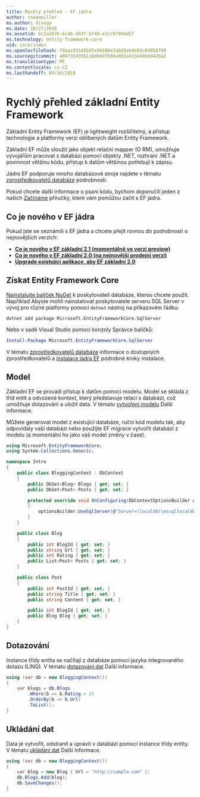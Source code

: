 ```yaml
---
title: Rychlý přehled - EF jádra
author: rowanmiller
ms.author: divega
ms.date: 10/27/2016
ms.assetid: bc2a2676-bc46-493f-bf49-e3cc97994d57
ms.technology: entity-framework-core
uid: core/index
ms.openlocfilehash: f9aac91545b97e56686e3a8d2eb9e83c849587d9
ms.sourcegitcommit: 4997314356118d0d97b04ad82e433e49bb9420a2
ms.translationtype: MT
ms.contentlocale: cs-CZ
ms.lasthandoff: 04/16/2018
---
```

# <a name="entity-framework-core-quick-overview"></a>Rychlý přehled základní Entity Framework

Základní Entity Framework (EF) je lightweight rozšiřitelný, a přístup technologie a platformy verzi oblíbených datům Entity Framework.

Základní EF může sloužit jako objekt relační mapper (O RM), umožňuje vývojářům pracovat s databází pomocí objekty .NET, rozhraní .NET a povinnost většinu kódu, přístup k datům většinou potřebují k zápisu. 

Jádro EF podporuje mnoho databázové stroje najdete v tématu [zprostředkovatelů databáze](providers/index.md) podrobnosti.

Pokud chcete další informace o psaní kódu, bychom doporučili jeden z našich [Začínáme](get-started/index.md) příručky, které vám pomůžou začít s EF jádra.

## <a name="what-is-new-in-ef-core"></a>Co je nového v EF jádra

Pokud jste se seznámili s EF jádra a chcete přejít rovnou do podrobnosti o nejnovějších verzích:

- **[Co je nového v EF základní 2.1 (momentálně ve verzi preview)](xref:core/what-is-new/ef-core-2.1)**
- **[Co je nového v EF základní 2.0 (na nejnovější prodejní verzi)](xref:core/what-is-new/ef-core-2.0)**
- **[Upgrade existující aplikace, aby EF základní 2.0](xref:core/miscellaneous/1x-2x-upgrade)**


## <a name="get-entity-framework-core"></a>Získat Entity Framework Core

[Nainstalujte balíček NuGet](https://docs.nuget.org/ndocs/quickstart/use-a-package) k poskytovateli databáze, kterou chcete použít. Například Abyste mohli nainstalovat poskytovatele serveru SQL Server v vývoj pro různé platformy pomocí `dotnet` nástroj na příkazovém řádku:

``` Console
dotnet add package Microsoft.EntityFrameworkCore.SqlServer
```

Nebo v sadě Visual Studio pomocí konzoly Správce balíčků:

``` PowerShell
Install-Package Microsoft.EntityFrameworkCore.SqlServer
```
V tématu [zprostředkovatelů databáze](providers/index.md) informace o dostupných zprostředkovatelů a [instalace jádra EF](get-started/install/index.md) podrobné kroky instalace.

## <a name="the-model"></a>Model

Základní EF se provádí přístup k datům pomocí modelu. Model se skládá z tříd entit a odvozené kontext, který představuje relaci s databází, což umožňuje dotazování a uložit data. V tématu [vytvoření modelu](modeling/index.md) Další informace.

Můžete generovat model z existující databáze, ruční kód modelu tak, aby odpovídaly vaší databázi nebo použijte EF migrace vytvořit databázi z modelu (a momentální ho jako váš model změny v čase).

``` csharp
using Microsoft.EntityFrameworkCore;
using System.Collections.Generic;

namespace Intro
{
    public class BloggingContext : DbContext
    {
        public DbSet<Blog> Blogs { get; set; }
        public DbSet<Post> Posts { get; set; }

        protected override void OnConfiguring(DbContextOptionsBuilder optionsBuilder)
        {
            optionsBuilder.UseSqlServer(@"Server=(localdb)\mssqllocaldb;Database=MyDatabase;Trusted_Connection=True;");
        }
    }

    public class Blog
    {
        public int BlogId { get; set; }
        public string Url { get; set; }
        public int Rating { get; set; }
        public List<Post> Posts { get; set; }
    }

    public class Post
    {
        public int PostId { get; set; }
        public string Title { get; set; }
        public string Content { get; set; }

        public int BlogId { get; set; }
        public Blog Blog { get; set; }
    }
}
```

## <a name="querying"></a>Dotazování

Instance třídy entita se načítají z databáze pomocí jazyka integrovaného dotazu (LINQ). V tématu [dotazování dat](querying/index.md) Další informace.

``` csharp
using (var db = new BloggingContext())
{
    var blogs = db.Blogs
        .Where(b => b.Rating > 3)
        .OrderBy(b => b.Url)
        .ToList();
}
```

## <a name="saving-data"></a>Ukládání dat

Data je vytvořit, odstranit a upravit v databázi pomocí instance třídy entity. V tématu [ukládání dat](saving/index.md) Další informace.

``` csharp
using (var db = new BloggingContext())
{
    var blog = new Blog { Url = "http://sample.com" };
    db.Blogs.Add(blog);
    db.SaveChanges();
}
```
